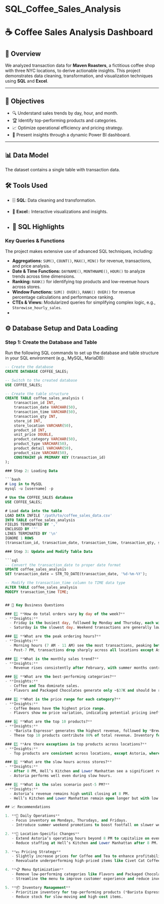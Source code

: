 # SQL_Coffee_Sales_Analysis

# ☕ Coffee Sales Analysis Dashboard  

## 📖 Overview  
We analyzed transaction data for **Maven Roasters**, a fictitious coffee shop with three NYC locations, to derive actionable insights. This project demonstrates data cleaning, transformation, and visualization techniques using **SQL** and **Excel**.

---

## 🎯 Objectives  
- 🔍 Understand sales trends by day, hour, and month.  
- 🏆 Identify top-performing products and categories.  
- 📈 Optimize operational efficiency and pricing strategy.  
- 🎨 Present insights through a dynamic Power BI dashboard.

---

## 📊 Data Model  

The dataset contains a single table with transaction data.

## 🛠️ Tools Used  
- 🗄️ **SQL**: Data cleaning and transformation.  
- 📑 **Excel**:: Interactive visualizations and insights.

- ## 🎯 SQL Highlights  

### **Key Queries & Functions**  
The project makes extensive use of advanced SQL techniques, including:  
- **Aggregations:** `SUM()`, `COUNT()`, `MAX()`, `MIN()` for revenue, transactions, and price analysis.  
- **Date & Time Functions:** `DAYNAME()`, `MONTHNAME()`, `HOUR()` to analyze trends across time dimensions.  
- **Ranking:** `RANK()` for identifying top products and low-revenue hours across stores.  
- **Window Functions:** `SUM() OVER()`, `RANK() OVER()` for revenue percentage calculations and performance ranking.  
- **CTEs & Views:** Modularized queries for simplifying complex logic, e.g., `Storewise_hourly_sales`.
- 
## ⚙️ Database Setup and Data Loading  

### **Step 1: Create the Database and Table**  
Run the following SQL commands to set up the database and table structure in your SQL environment (e.g., MySQL, MariaDB):  

```sql
-- Create the database
CREATE DATABASE COFFEE_SALES;

-- Switch to the created database
USE COFFEE_SALES;

-- Create the table structure
CREATE TABLE coffee_sales_analysis (
    transaction_id INT,
    transaction_date VARCHAR(50),
    transaction_time VARCHAR(50),
    transaction_qty INT,
    store_id INT,
    store_location VARCHAR(50),
    product_id INT,
    unit_price DOUBLE,
    product_category VARCHAR(50),
    product_type VARCHAR(50),
    product_detail VARCHAR(50),
    product_size VARCHAR(50),
    CONSTRAINT pk PRIMARY KEY (transaction_id)
);

### Step 2: Loading Data

```bash
# Log in to MySQL
mysql -u [username] -p

# Use the COFFEE_SALES database
USE COFFEE_SALES;

# Load data into the table
LOAD DATA INFILE '/path/to/coffee_sales_data.csv' 
INTO TABLE coffee_sales_analysis 
FIELDS TERMINATED BY ',' 
ENCLOSED BY '"' 
LINES TERMINATED BY '\n'
IGNORE 1 ROWS 
(transaction_id, transaction_date, transaction_time, transaction_qty, store_id, store_location, product_id, unit_price, product_category, product_type, product_detail, product_size);

### Step 3: Update and Modify Table Data

```sql
-- Convert the transaction_date to proper date format
UPDATE coffee_sales_analysis
SET transaction_date = STR_TO_DATE(transaction_date, '%d-%m-%Y');

-- Modify the transaction_time column to TIME data type
ALTER TABLE coffee_sales_analysis
MODIFY transaction_time TIME;


## 📌 Key Business Questions  

### 1️⃣ **How do total orders vary by day of the week?**  
- **Insights:**
  - Friday is the busiest day, followed by Monday and Thursday, each with over 21.5K transactions.
  - Saturday is the slowest day. Weekend transactions are generally low.  

### 2️⃣ **What are the peak ordering hours?**  
- **Insights:**
  - Morning hours (7 AM - 11 AM) see the most transactions, peaking between 10 AM and 11 AM.  
  - Post-7 PM, transactions drop sharply across all locations except Astoria.  

### 3️⃣ **What is the monthly sales trend?**  
- **Insights:**
  - Revenue rises consistently after February, with summer months contributing the highest sales due to increased outdoor activities.

### 4️⃣ **What are the best-performing categories?**  
- **Insights:**
  - Coffee and Tea dominate sales.  
  - Flavors and Packaged Chocolates generate only ~$37K and should be reevaluated for menu optimization.  

### 5️⃣ **What is the price range for each category?**  
- **Insights:**
  - Coffee Beans have the highest price range.  
  - Flavors show no price variation, indicating potential pricing inefficiency.  

### 6️⃣ **What are the top 10 products?**  
- **Insights:**
  - *Barista Espresso* generates the highest revenue, followed by *Brewed Chai Tea* and *Hot Chocolate*.  
  - These top 10 products contribute 80% of total revenue. Inventory for these items should be prioritized.  

### 7️⃣ **Are there exceptions in top products across locations?**  
- **Insights:**
  - Top products are consistent across locations, except Astoria, where Herbal Tea ranks higher.  

### 8️⃣ **What are the slow hours across stores?**  
- **Insights:**
  - After 8 PM, Hell’s Kitchen and Lower Manhattan see a significant revenue drop.  
  - Astoria performs well even during slow hours.  

### 9️⃣ **What is the sales scenario post-5 PM?**  
- **Insights:**
  - Astoria’s revenue remains high until closing at 8 PM.  
  - Hell’s Kitchen and Lower Manhattan remain open longer but with low sales.

## 📈 Recommendations  

1. **📅 Daily Operations**  
   - Focus inventory on Mondays, Thursdays, and Fridays.  
   - Introduce summer weekend promotions to boost footfall on slower weekend days.  

2. **🏢 Location-Specific Changes**  
   - Extend Astoria’s operating hours beyond 8 PM to capitalize on evening revenue.  
   - Reduce staffing at Hell’s Kitchen and Lower Manhattan after 8 PM.  

3. **💵 Pricing Strategy**  
   - Slightly increase prices for Coffee and Tea to enhance profitability without losing demand.  
   - Reevaluate underperforming high-priced items like Civet Cat Coffee.  

4. **📋 Menu Optimization**  
   - Remove low-performing categories like Flavors and Packaged Chocolates.  
   - Streamline the menu to improve customer experience and reduce inventory complexity.  

5. **📦 Inventory Management**  
   - Prioritize inventory for top-performing products (*Barista Espresso*, *Brewed Chai Tea*, etc.).  
   - Reduce stock for slow-moving and high-cost items.  

